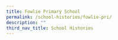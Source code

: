 ```yaml
---
title: Fowlie Primary School
permalink: /school-histories/fowlie-pri/
description: ""
third_nav_title: School Histories
---
```

